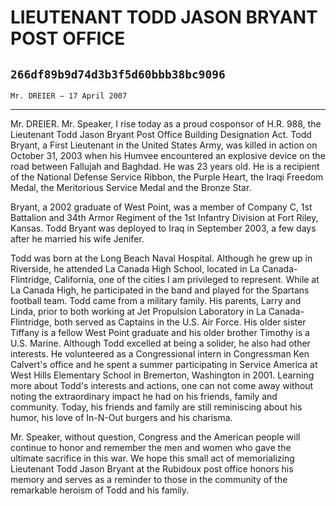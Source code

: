 # LIEUTENANT TODD JASON BRYANT POST OFFICE
## `266df89b9d74d3b3f5d60bbb38bc9096`
`Mr. DREIER — 17 April 2007`

---


Mr. DREIER. Mr. Speaker, I rise today as a proud cosponsor of H.R. 
988, the Lieutenant Todd Jason Bryant Post Office Building Designation 
Act. Todd Bryant, a First Lieutenant in the United States Army, was 
killed in action on October 31, 2003 when his Humvee encountered an 
explosive device on the road between Fallujah and Baghdad. He was 23 
years old. He is a recipient of the National Defense Service Ribbon, 
the Purple Heart, the Iraqi Freedom Medal, the Meritorious Service 
Medal and the Bronze Star.

Bryant, a 2002 graduate of West Point, was a member of Company C, 1st 
Battalion and 34th Armor Regiment of the 1st Infantry Division at Fort 
Riley, Kansas. Todd Bryant was deployed to Iraq in September 2003, a 
few days after he married his wife Jenifer.

Todd was born at the Long Beach Naval Hospital. Although he grew up 
in Riverside, he attended La Canada High School, located in La Canada-
Flintridge, California, one of the cities I am privileged to represent. 
While at La Canada High, he participated in the band and played for the 
Spartans football team. Todd came from a military family. His parents, 
Larry and Linda, prior to both working at Jet Propulsion Laboratory in 
La Canada-Flintridge, both served as Captains in the U.S. Air Force. 
His older sister Tiffany is a fellow West Point graduate and his older 
brother Timothy is a U.S. Marine. Although Todd excelled at being a 
solider, he also had other interests. He volunteered as a Congressional 
intern in Congressman Ken Calvert's office and he spent a summer 
participating in Service America at West Hills Elementary School in 
Bremerton, Washington in 2001. Learning more about Todd's interests and 
actions, one can not come away without noting the extraordinary impact 
he had on his friends, family and community. Today, his friends and 
family are still reminiscing about his humor, his love of In-N-Out 
burgers and his charisma.

Mr. Speaker, without question, Congress and the American people will 
continue to honor and remember the men and women who gave the ultimate 
sacrifice in this war. We hope this small act of memorializing 
Lieutenant Todd Jason Bryant at the Rubidoux post office honors his 
memory and serves as a reminder to those in the community of the 
remarkable heroism of Todd and his family.
